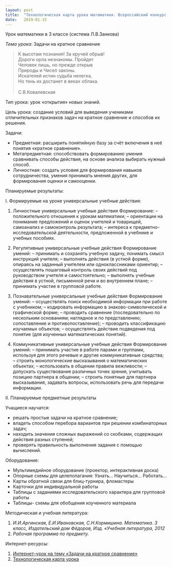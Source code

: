 ```yaml
---
layout: post
title:  "Технологическая карта урока математики. Всероссийский конкурс «Мой лучший урок»"
date:   2019-01-15
---
```


Урок математики в 3 классе (система Л.В.Занкова)

*Тема урока*: Задачи на кратное сравнение

>К высотам познания! За кручей обрыв! <br>
Дороги орла незнакомы. Пройдет <br>
Человек лишь, но прежде открыв <br>
Природы и Чисел законы. <br>
Искателей истин судьба нелегка,<br>
Но тень их достанет в веках облака. <br>
<br>С.В.Ковалевская

Тип урока:  урок «открытия» новых знаний.
  
Цель урока: создание условий для выведения учениками отличительных признаков задач на кратное сравнение и способов их решения.

Задачи:
- Предметная: расширить понятийную базу за счёт включения в неё понятия «кратное сравнение».
- Метапредметная: способствовать формированию умения сравнивать способы действия, на основе анализа выбирать нужный способ.
- Личностная: создать условия для формирования навыков сотрудничества, умения принимать мнения других, для формирования оценки и самооценки.

Планируемые результаты:

I. Формируемые на уроке универсальные учебные действия:

1. Личностные универсальные учебные действия
Формирование:
– положительного отношения к урокам математики;
– ориентации на понимание предложений и оценок учителей и товарищей, самоанализ и самоконтроль результата;
– интереса к предметно-исследовательской деятельности, предложенной в учебнике и учебных пособиях.


2. Регулятивные универсальные учебные действия
Формирование умений:
– принимать и сохранять учебную задачу, понимать смысл инструкций учителя;
– выполнять действия (в устной форме), опираясь на заданный учителем или одноклассниками ориентир;
– осуществлять пошаговый контроль своих действий под руководством учителя и самостоятельно;
– выполнять учебные действия в устной, письменной речи и во внутреннем плане;
– принимать участие в групповой работе.


3. Познавательные универсальные учебные действия
Формирование умений:
– осуществлять поиск необходимой информации при работе с учебником;
– кодировать информацию в знаково-символической и графической форме;
– проводить сравнение (последовательно по нескольким основаниям; наглядное и по представлению; сопоставление и противопоставление);
– проводить классификацию изучаемых объектов;
– осуществлять действие подведения под понятие (для изученных математических понятий).


4. Коммуникативные универсальные учебные действия
Формирование умений:
– принимать участие в работе парами и группами, используя для этого речевые и другие коммуникативные средства;
– строить монологические высказывания о математических объектах;
– использовать в общении правила вежливости;
– допускать существование различных точек зрения, учитывать позицию партнера в общении;
– строить понятные для партнера высказывания, задавать вопросы, использовать речь для передачи информации.

II. Планируемые предметные результаты

Учащиеся научатся:
- решать простые задачи на кратное сравнение;
- владеть способом перебора вариантов при решении комбинаторных задач;
- находить значения сложных выражений со скобками, содержащих действия разных ступеней;
- проверять правильность выполнения задания с помощью вычислений.

Оборудование:
- Мультимедийное оборудование (проектор, интерактивная доска)
- Опорные схемы для целеполагания: Узнать… Научиться…  Работать…
- Карты обратной связи для блиц-турнира, фломастеры
- Карточки для индивидуальной работы
- Таблицы с заданиями исследовательского характера для групповой работы
- Таблицы- схемы для обобщения изученного материала


Методическая и учебная литература:
1. *И.И.Аргинская, Е.И.Ивановская, С.Н.Кормишина. Математика. 3 класс, Издательский дом Фёдоров,  Изд. «Учебная литература, 2012*
2. *Рабочая программа по предмету.*

Интернет-ресурсы:
1. [Интернет–урок на тему «Задачи на кратное сравнение»](http://interneturok.ru/ru/school/matematika/2-klass/sostavnye-zadachi/zadachi-na-kratnoe-sravnenie)
2. [Технологическая карта урока](https://drive.google.com/file/d/0B_WC6-LUIc26LTNFeFpzY0VQS0E/view)